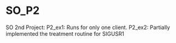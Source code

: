 # SO_P2
SO 2nd Project:
  P2_ex1: Runs for only one client.
  P2_ex2: Partially implemented the treatment routine for SIGUSR1
